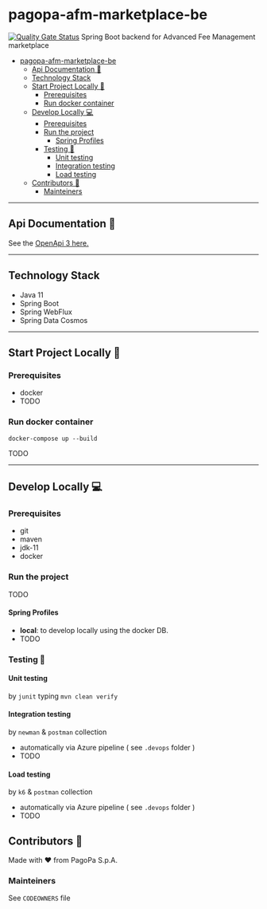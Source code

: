 # pagopa-afm-marketplace-be
[![Quality Gate Status](https://sonarcloud.io/api/project_badges/measure?project=pagopa_pagopa-afm-marketplace-be&metric=alert_status)](https://sonarcloud.io/project/overview?id=pagopa_pagopa-afm-marketplace-be)
Spring Boot backend for Advanced Fee Management marketplace

- [pagopa-afm-marketplace-be](#pagopa-afm-marketplace-be)
    * [Api Documentation 📖](#api-documentation---)
    * [Technology Stack](#technology-stack)
    * [Start Project Locally 🚀](#start-project-locally---)
        + [Prerequisites](#prerequisites)
        + [Run docker container](#run-docker-container)
    * [Develop Locally 💻](#develop-locally---)
        + [Prerequisites](#prerequisites-1)
        + [Run the project](#run-the-project)
            - [Spring Profiles](#spring-profiles)
        + [Testing 🧪](#testing---)
            - [Unit testing](#unit-testing)
            - [Integration testing](#integration-testing)
            - [Load testing](#load-testing)
    * [Contributors 👥](#contributors---)
        + [Mainteiners](#mainteiners)


---
## Api Documentation 📖
See the [OpenApi 3 here.](https://editor.swagger.io/?url=https://raw.githubusercontent.com/pagopa/pagopa-afm-marketplace-be/main/openapi/openapi.json)

---

## Technology Stack
- Java 11
- Spring Boot
- Spring WebFlux
- Spring Data Cosmos

---

## Start Project Locally 🚀

### Prerequisites
- docker
- TODO

### Run docker container
`docker-compose up --build`

TODO

---

## Develop Locally 💻

### Prerequisites
- git
- maven
- jdk-11
- docker

### Run the project
TODO

#### Spring Profiles

- **local**: to develop locally using the docker DB.
- TODO

### Testing 🧪

#### Unit testing

by `junit` typing `mvn clean verify`

#### Integration testing

by `newman` & `postman` collection 
- automatically  via Azure pipeline ( see `.devops` folder )
- TODO


#### Load testing

by `k6` & `postman` collection 
- automatically via Azure pipeline ( see `.devops` folder )
- TODO

## Contributors 👥
Made with ❤️ from PagoPa S.p.A.

### Mainteiners
See `CODEOWNERS` file
